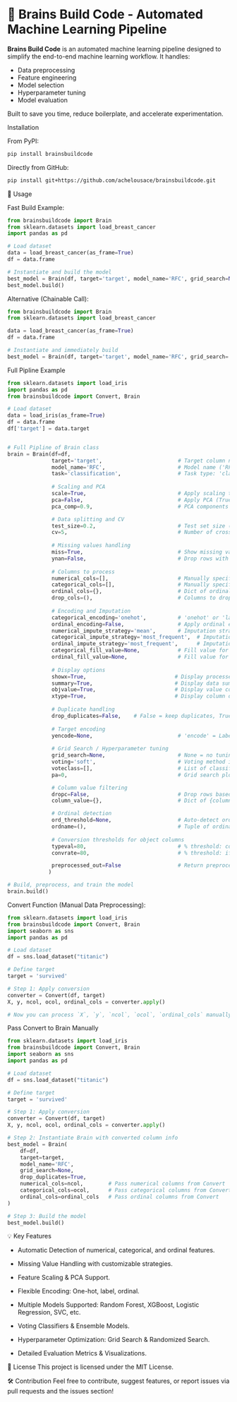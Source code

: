 # 🧠 Brains Build Code - Automated Machine Learning Pipeline

**Brains Build Code** is an automated machine learning pipeline designed to simplify the end-to-end machine learning workflow. It handles:

* Data preprocessing
* Feature engineering
* Model selection
* Hyperparameter tuning
* Model evaluation

Built to save you time, reduce boilerplate, and accelerate experimentation.

Installation

From PyPI:
```bash
pip install brainsbuildcode
```

Directly from GitHub:
```bash
pip install git+https://github.com/achelousace/brainsbuildcode.git
```

📖 Usage

Fast Build Example:

```python
from brainsbuildcode import Brain
from sklearn.datasets import load_breast_cancer
import pandas as pd

# Load dataset
data = load_breast_cancer(as_frame=True)
df = data.frame

# Instantiate and build the model
best_model = Brain(df, target='target', model_name='RFC', grid_search=None)
best_model.build()
```

Alternative (Chainable Call):

```python
from brainsbuildcode import Brain
from sklearn.datasets import load_breast_cancer

data = load_breast_cancer(as_frame=True)
df = data.frame

# Instantiate and immediately build
best_model = Brain(df, target='target', model_name='RFC', grid_search='cv').build()
```

Full Pipline Example

```python
from sklearn.datasets import load_iris
import pandas as pd
from brainsbuildcode import Convert, Brain

# Load dataset
data = load_iris(as_frame=True)
df = data.frame
df['target'] = data.target


# Full Pipline of Brain class
brain = Brain(df=df,
              target='target',                        # Target column name
              model_name='RFC',                       # Model name ('RFC', 'XGBC', etc.)
              task='classification',                  # Task type: 'classification' or 'regression'
              
              # Scaling and PCA
              scale=True,                             # Apply scaling to numerical columns (True) or disable scaling (False)
              pca=False,                              # Apply PCA (True) or not (False)
              pca_comp=0.9,                           # PCA components to retain (if pca=True), default 90% variance

              # Data splitting and CV
              test_size=0.2,                          # Test set size (0.2 = 20% test)
              cv=5,                                   # Number of cross-validation folds
              
              # Missing values handling
              miss=True,                              # Show missing values summary (True) or skip (False)
              ynan=False,                             # Drop rows with NaN in target (True) or keep (False)
              
              # Columns to process
              numerical_cols=[],                      # Manually specify numerical columns (empty = auto-detect)
              categorical_cols=[],                    # Manually specify categorical columns (empty = auto-detect)
              ordinal_cols={},                        # Dict of ordinal columns: {column: [order]}
              drop_cols=(),                           # Columns to drop before processing
              
              # Encoding and Imputation
              categorical_encoding='onehot',          # 'onehot' or 'label' encoding for categorical features
              ordinal_encoding=False,                 # Apply ordinal encoding (True) or skip (False)
              numerical_impute_strategy='mean',       # Imputation strategy for numerical columns
              categorical_impute_strategy='most_frequent',  # Imputation strategy for categorical
              ordinal_impute_strategy='most_frequent',      # Imputation strategy for ordinal
              categorical_fill_value=None,            # Fill value for categorical imputation
              ordinal_fill_value=None,                # Fill value for ordinal imputation
              
              # Display options
              showx=True,                            # Display processed X_train/X_test (True) or skip (False)
              summary=True,                          # Display data summary (True) or skip (False)
              objvalue=True,                         # Display value counts of categorical columns (True/False)
              xtype=True,                            # Display column data types (True/False)
              
              # Duplicate handling
              drop_duplicates=False,    # False = keep duplicates, True = drop first occurrence, 'all' = drop all duplicates
              
              # Target encoding
              yencode=None,                           # 'encode' = LabelEncode target, 'bin' = Binarize, None = no encoding
              
              # Grid Search / Hyperparameter tuning
              grid_search=None,                       # None = no tuning, 'cv' = GridSearchCV, 'rand' = RandomizedSearchCV
              voting='soft',                          # Voting method if using ensemble voting ('soft' or 'hard')
              voteclass=[],                           # List of classifiers for voting model
              pa=0,                                   # Grid search plot: index of hyperparameter to visualize (0 = first param)

              # Column value filtering
              dropc=False,                            # Drop rows based on column values (True/False)
              column_value={},                        # Dict of {column_name: values_to_drop} if dropc=True

              # Ordinal detection
              ord_threshold=None,                     # Auto-detect ordinal columns if unique values <= threshold (None disables)
              ordname=(),                             # Tuple of ordinal column names to treat manually
              
              # Conversion thresholds for object columns
              typeval=80,                             # % threshold: convert object column to numeric if >= this %
              convrate=80,                            # % threshold: if numeric, convert to int if >= this %, else float

              preprocessed_out=False                  # Return preprocessed dataset (True) or train model (False)
             )

# Build, preprocess, and train the model
brain.build()
```

Convert Function (Manual Data Preprocessing):

```python
from sklearn.datasets import load_iris
from brainsbuildcode import Convert, Brain
import seaborn as sns
import pandas as pd

# Load dataset
df = sns.load_dataset("titanic")

# Define target
target = 'survived'

# Step 1: Apply conversion
converter = Convert(df, target)
X, y, ncol, ocol, ordinal_cols = converter.apply()

# Now you can process `X`, `y`, `ncol`, `ocol`, `ordinal_cols` manually, or pass them back to `Brain`
```

Pass Convert to Brain Manually

```python
from sklearn.datasets import load_iris
from brainsbuildcode import Convert, Brain
import seaborn as sns
import pandas as pd

# Load dataset
df = sns.load_dataset("titanic")

# Define target
target = 'survived'

# Step 1: Apply conversion
converter = Convert(df, target)
X, y, ncol, ocol, ordinal_cols = converter.apply()

# Step 2: Instantiate Brain with converted column info
best_model = Brain(
    df=df,
    target=target,
    model_name='RFC',
    grid_search=None,
    drop_duplicates=True,
    numerical_cols=ncol,        # Pass numerical columns from Convert
    categorical_cols=ocol,      # Pass categorical columns from Convert
    ordinal_cols=ordinal_cols   # Pass ordinal columns from Convert
)

# Step 3: Build the model
best_model.build()
```

💡 Key Features

* Automatic Detection of numerical, categorical, and ordinal features.

* Missing Value Handling with customizable strategies.

* Feature Scaling & PCA Support.

* Flexible Encoding: One-hot, label, ordinal.

* Multiple Models Supported: Random Forest, XGBoost, Logistic Regression, SVC, etc.

* Voting Classifiers & Ensemble Models.

* Hyperparameter Optimization: Grid Search & Randomized Search.

* Detailed Evaluation Metrics & Visualizations.

🔗 License
This project is licensed under the MIT License.

🛠️ Contribution
Feel free to contribute, suggest features, or report issues via pull requests and the issues section!
